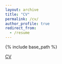 ```yaml
---
layout: archive
title: "CV"
permalink: /cv/
author_profile: true
redirect_from:
  - /resume
---
```


{% include base_path %}


[CV](https://kaski-lab.com/files/resume.pdf)

